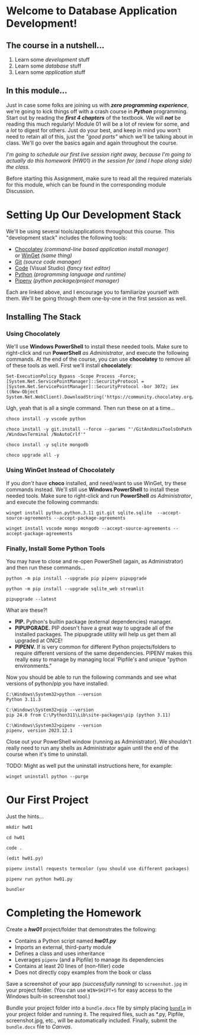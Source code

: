 # Welcome to Database Application Development!

## The course in a nutshell...

1. Learn some _development_ stuff
2. Learn some _database_ stuff
3. Learn some _application_ stuff

## In this module...

Just in case some folks are joining us with **_zero programming experience_**, we're going to kick things off with a crash course in **_Python_** programming. Start out by reading the **_first 4 chapters_** of the textbook. We will **_not_** be reading this much regularly! Module 01 will be a lot of review for some, and a _lot_ to digest for others. Just do your best, and keep in mind you won't need to retain all of this, just the _"good parts"_ which we'll be talking about in class. We'll go over the basics again and again throughout the course.

_I'm going to schedule our first live session right away, because I'm going to actually do this homework (HW01) in the session for (and I hope along side) the class._

Before starting this Assignment, make sure to read all the required materials for this module, which can be found in the corresponding module Discussion.

# Setting Up Our Development Stack

We'll be using several tools/applications throughout this course. This "development stack" includes the following tools:

- [Chocolatey](https://chocolatey.org/) _(command-line based application install manager)_<br>
  or [WinGet](https://learn.microsoft.com/en-us/windows/package-manager/winget/) _(same thing)_
- [Git](https://git-scm.com/) _(source code manager)_
- [Code](https://code.visualstudio.com/) (Visual Studio) _(fancy text editor)_
- [Python](https://www.python.org/) _(programming language and runtime)_
- [Pipenv](https://github.com/pypa/pipenv) _(python package/project manager)_

Each are linked above, and I encourage you to familiarize yourself with them. We'll be going through them one-by-one in the first session as well.

## Installing The Stack

### Using Chocolately

We'll use **Windows PowerShell** to install these needed tools. Make sure to right-click and run **PowerShell** _as Administrator_, and execute the following commands. At the end of the course, you can use **chocolatey** to remove all of these tools as well. First we'll install **chocolately**:

    Set-ExecutionPolicy Bypass -Scope Process -Force; [System.Net.ServicePointManager]::SecurityProtocol = [System.Net.ServicePointManager]::SecurityProtocol -bor 3072; iex ((New-Object System.Net.WebClient).DownloadString('https://community.chocolatey.org/install.ps1'))

Ugh, yeah that is all a single command. Then run these on at a time...

    choco install -y vscode python

>

    choco install -y git.install --force --params "'/GitAndUnixToolsOnPath /WindowsTerminal /NoAutoCrlf'"

>

    choco install -y sqlite mongodb

>

    choco upgrade all -y

### Using WinGet Instead of Chocolately

If you _don't_ have **choco** installed, and need/want to use WinGet, try these commands instead. We'll still use **Windows PowerShell** to install these needed tools. Make sure to right-click and run **PowerShell** _as Administrator_, and execute the following commands:

    winget install python.python.3.11 git.git sqlite.sqlite  --accept-source-agreements --accept-package-agreements

>

    winget install vscode mongo mongodb --accept-source-agreements --accept-package-agreements

### Finally, Install Some Python Tools

You may have to close and re-open PowerShell (again, as Administrator) and then run these commands...

    python -m pip install --upgrade pip pipenv pipupgrade

>

    python -m pip install --upgrade sqlite_web streamlit

>

    pipupgrade --latest

What are these?!

- **PIP.** Python's builtin package (external dependencies) manager.
- **PIPUPGRADE.** PIP doesn't have a great way to upgrade all of the installed packages. The pipupgrade utility will help us get them all upgraded at ONCE!
- **PIPENV.** If is very common for different Python projects/folders to require different versions of the same dependencies. PIPENV makes this really easy to manage by managing local 'Pipfile's and unique "python environments."

Now you should be able to run the following commands and see what versions of python/pip you have installed:

    C:\Windows\System32>python --version
    Python 3.11.3
    
    C:\Windows\System32>pip --version
    pip 24.0 from C:\Python311\Lib\site-packages\pip (python 3.11)
    
    C:\Windows\System32>pipenv --version
    pipenv, version 2023.12.1

Close out your PowerShell window (running as Administrator). We shouldn't really need to run any shells as Administrator again until the end of the course when it's time to uninstall.

TODO: Might as well put the uninstall instructions here, for example:

    winget uninstall python --purge

# Our First Project

Just the hints...

    mkdir hw01

>

    cd hw01

>

    code .

>

    (edit hw01.py)

>

    pipenv install requests termcolor (you should use different packages)

>

    pipenv run python hw01.py

>

    bundler

# Completing the Homework

Create a **_hw01_** project/folder that demonstrates the following:

- Contains a Python script named **_hw01.py_**
- Imports an external, third-party module
- Defines a class and uses inheritance
- Leverages `pipenv` (and a Pipfile) to manage its dependencies
- Contains at least 20 lines of (non-filler) code
- Does not directly copy examples from the book or class

Save a screenshot of your app _(successfully running)_ to `screenshot.jpg` in your project folder. (You can use `WIN+SHIFT+S` for easy access to the Windows built-in screenshot tool.)

Bundle your project folder into a `bundle.docx` file by simply placing [`bundle`](https://github.com/seansbox/pybundler/raw/main/bundle.exe) in your project folder and running it. The required files, such as \*.py, Pipfile, screenshot.jpg, etc., will be automatically included. Finally, submit the `bundle.docx` file to _Canvas_.
